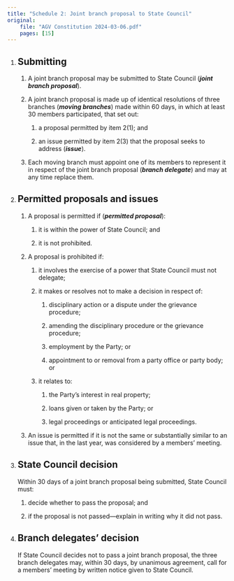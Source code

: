 ```yaml
---
title: "Schedule 2: Joint branch proposal to State Council"
original:
    file: "AGV Constitution 2024-03-06.pdf"
    pages: [15]
---
```


 
1. ## Submitting

    1.  A joint branch proposal may be submitted to State Council
        (***joint branch proposal***).

    2.  <ClauseAnnotation days /> A joint branch proposal is made up of identical resolutions
        of three branches (***moving branches***) made within
        60 days, in which at least 30 members participated, that set
        out:

        <subclause-letters>

        1.  a proposal permitted by item 2(1); and

        2.  an issue permitted by item 2(3) that the proposal seeks
            to address (***issue***).

        </subclause-letters>

    3.  Each moving branch must appoint one of its members to
        represent it in respect of the joint branch proposal
        (***branch delegate***) and may at any time replace them.



2. ## Permitted proposals and issues

    1.  A proposal is permitted if (***permitted proposal***):

        <subclause-letters>

        1.  it is within the power of State Council; and

        2.  it is not prohibited.

        </subclause-letters>

    2.  A proposal is prohibited if:

        <subclause-letters>

        1.  it involves the exercise of a power that State Council
            must not delegate;

        2.  it makes or resolves not to make a decision in respect
            of:

            1.  disciplinary action or a dispute under the grievance
                procedure;

            2.  amending the disciplinary procedure or the grievance
                procedure;

            3.  employment by the Party; or

            4.  appointment to or removal from a party office or
                party body; or

        3.  it relates to:

            1.  the Party’s interest in real property;

            2.  loans given or taken by the Party; or

            3.  legal proceedings or anticipated legal proceedings.

        </subclause-letters>

    3.  An issue is permitted if it is not the same or substantially
        similar to an issue that, in the last year, was considered
        by a members’ meeting.

3. ## State Council decision

    <ClauseAnnotation nodelegate days /> Within 30 days of a joint branch proposal being submitted, State Council
    must:

    1.  decide whether to pass the proposal; and

    2.  if the proposal is not passed—explain in writing why it did not
    pass.



4. ## Branch delegates’ decision

    <ClauseAnnotation days /> If State Council decides not to pass a joint branch proposal, the three
    branch delegates may, within 30 days, by unanimous agreement, call for a
    members’ meeting by written notice given to State Council.

